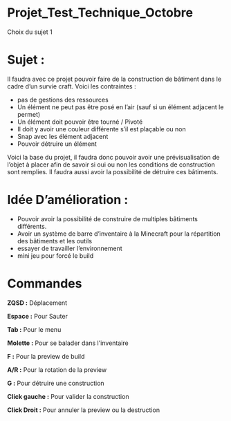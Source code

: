 # Projet_Test_Technique_Octobre

Choix du sujet 1

# Sujet :

Il faudra avec ce projet pouvoir faire de la construction de bâtiment dans le cadre d’un survie craft. Voici les contraintes : 
- pas de gestions des ressources
- Un élément ne peut pas être posé en l’air (sauf si un élément adjacent le permet)
- Un élément doit pouvoir être tourné / Pivoté
- Il doit y avoir une couleur différente s’il est plaçable ou non
- Snap avec les élément adjacent 
- Pouvoir détruire un élément

Voici la base du projet, il faudra donc pouvoir avoir une prévisualisation de l’objet à placer afin de savoir si oui ou non les conditions de construction sont remplies. Il faudra aussi avoir la possibilité de détruire ces bâtiments.

# Idée D’amélioration :

- Pouvoir avoir la possibilité de construire de multiples bâtiments différents.
- Avoir un système de barre d’inventaire à la Minecraft pour la répartition des bâtiments et les outils
- essayer de travailler l’environnement
- mini jeu pour forcé le build

# Commandes

<b>ZQSD :</b> Déplacement

<b>Espace :</b> Pour Sauter

<b>Tab :</b> Pour le menu


<b>Molette :</b> Pour se balader dans l'inventaire

<b>F :</b> Pour la preview de build

<b>A/R :</b> Pour la rotation de la preview

<b>G :</b> Pour détruire une construction


<b>Click gauche :</b> Pour valider la construction

<b>Click Droit :</b> Pour annuler la preview ou la destruction

